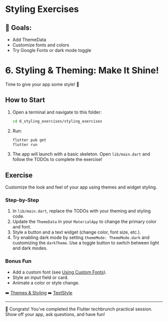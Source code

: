 # Styling Exercises

## 🎨 Goals:
- Add ThemeData
- Customize fonts and colors
- Try Google Fonts or dark mode toggle

# 6. Styling & Theming: Make It Shine!

Time to give your app some style! 🎨

## How to Start
1. Open a terminal and navigate to this folder:
   ```sh
   cd 6_styling_exercises/styling_exercises
   ```
2. Run:
   ```sh
   flutter pub get
   flutter run
   ```
3. The app will launch with a basic skeleton. Open `lib/main.dart` and follow the TODOs to complete the exercise!

## Exercise
Customize the look and feel of your app using themes and widget styling.

### Step-by-Step
1. In `lib/main.dart`, replace the TODOs with your theming and styling code.
2. Update the `ThemeData` in your `MaterialApp` to change the primary color and font.
3. Style a button and a text widget (change color, font size, etc.).
4. Try enabling dark mode by setting `themeMode: ThemeMode.dark` and customizing the `darkTheme`. Use a toggle button to switch between light and dark modes.

### Bonus Fun
- Add a custom font (see [Using Custom Fonts](https://docs.flutter.dev/cookbook/design/fonts)).
- Style an input field or card.
- Animate a color or style change.

➡️ [Themes & Styling](https://docs.flutter.dev/cookbook/design/themes)
➡️ [TextStyle](https://api.flutter.dev/flutter/painting/TextStyle-class.html)

---

🎉 Congrats! You’ve completed the Flutter techbrunch practical session. Show off your app, ask questions, and have fun!
